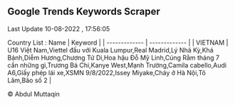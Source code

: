 

## Google Trends Keywords Scraper 
 
Last Update 10-08-2022 , 17:56:05

Country List :
 Name  | Keyword |
| ------------- | ------------- |
| VIETNAM | U16 Việt Nam,Viettel đấu với Kuala Lumpur,Real Madrid,Lý Nhã Kỳ,Khá Bảnh,Diễm Hương,Chương Tử Di,Hoa hậu Đỗ Mỹ Linh,Cúng Rằm tháng 7 cần những gì,Trương Bá Chi,Kanye West,Mạnh Trường,Camila cabello,Audi A6,Giấy phép lái xe,XSMN 9/8/2022,Issey Miyake,Cháy ở Hà Nội,Tô Lâm,Bão số 2 |



© Abdul Muttaqin 
